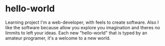 # hello-world
Learning project
I'm a web-developer, with feels to create software. Also I like the software because allow you explore you imagination and theres no limmits to left your ideas.
Each new "hello-world" that is typed by an amateur programer, it's a welcome to a new world.

